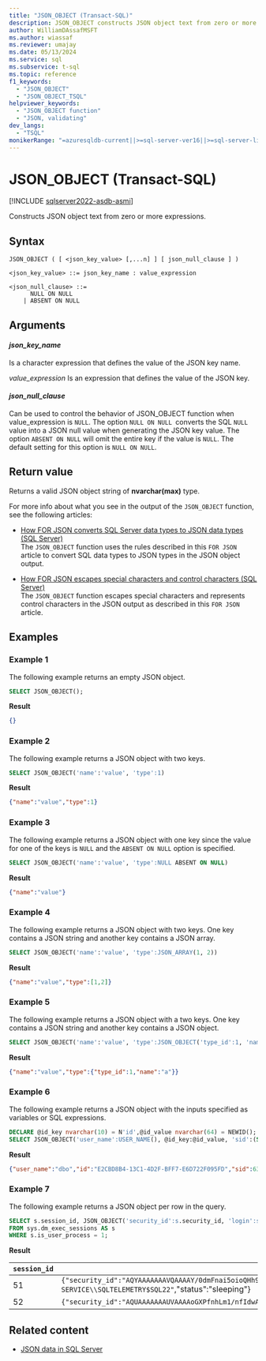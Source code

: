 ```yaml
---
title: "JSON_OBJECT (Transact-SQL)"
description: JSON_OBJECT constructs JSON object text from zero or more expressions.
author: WilliamDAssafMSFT
ms.author: wiassaf
ms.reviewer: umajay
ms.date: 05/13/2024
ms.service: sql
ms.subservice: t-sql
ms.topic: reference
f1_keywords:
  - "JSON_OBJECT"
  - "JSON_OBJECT_TSQL"
helpviewer_keywords:
  - "JSON_OBJECT function"
  - "JSON, validating"
dev_langs:
  - "TSQL"
monikerRange: "=azuresqldb-current||>=sql-server-ver16||>=sql-server-linux-ver16||=azuresqldb-mi-current"
---
```

# JSON_OBJECT (Transact-SQL)
[!INCLUDE [sqlserver2022-asdb-asmi](../../includes/applies-to-version/sqlserver2022-asdb-asmi.md)]

Constructs JSON object text from zero or more expressions.

## Syntax
  
```syntaxsql
JSON_OBJECT ( [ <json_key_value> [,...n] ] [ json_null_clause ] )

<json_key_value> ::= json_key_name : value_expression

<json_null_clause> ::=
      NULL ON NULL
    | ABSENT ON NULL
```
  
## Arguments

#### *json_key_name*
 Is a character expression that defines the value of the JSON key name.

 *value_expression*
 Is an expression that defines the value of the JSON key.

#### *json_null_clause* 

Can be used to control the behavior of JSON_OBJECT function when value_expression is `NULL`. The option `NULL ON NULL `converts the SQL `NULL` value into a JSON null value when generating the JSON key value. The option `ABSENT ON NULL` will omit the entire key if the value is `NULL`. The default setting for this option is `NULL ON NULL`.

## Return value

Returns a valid JSON object string of **nvarchar(max)** type.

For more info about what you see in the output of the `JSON_OBJECT` function, see the following articles:  

-   [How FOR JSON converts SQL Server data types to JSON data types (SQL Server)](../../relational-databases/json/how-for-json-converts-sql-server-data-types-to-json-data-types-sql-server.md)  
    The `JSON_OBJECT` function uses the rules described in this `FOR JSON` article to convert SQL data types to JSON types in the JSON object output.  

-   [How FOR JSON escapes special characters and control characters (SQL Server)](../../relational-databases/json/how-for-json-escapes-special-characters-and-control-characters-sql-server.md)  
    The `JSON_OBJECT` function escapes special characters and represents control characters in the JSON output as described in this `FOR JSON` article.

## Examples

### Example 1

The following example returns an empty JSON object.
  
```sql
SELECT JSON_OBJECT();
```  

**Result**

```json  
{}
```

### Example 2

The following example returns a JSON object with two keys.  
  
```sql  
SELECT JSON_OBJECT('name':'value', 'type':1)
```

**Result**

```json  
{"name":"value","type":1}
```
  
### Example 3

The following example returns a JSON object with one key since the value for one of the keys is `NULL` and the `ABSENT ON NULL` option is specified.  
  
```sql  
SELECT JSON_OBJECT('name':'value', 'type':NULL ABSENT ON NULL)
```

**Result**

```json  
{"name":"value"}
```
  
### Example 4
The following example returns a JSON object with two keys. One key contains a JSON string and another key contains a JSON array.  
  
```sql  
SELECT JSON_OBJECT('name':'value', 'type':JSON_ARRAY(1, 2))
```

**Result**

```json  
{"name":"value","type":[1,2]}
```

### Example 5

The following example returns a JSON object with a two keys. One key contains a JSON string and another key contains a JSON object.  
  
```sql  
SELECT JSON_OBJECT('name':'value', 'type':JSON_OBJECT('type_id':1, 'name':'a'))
```

**Result**

```json  
{"name":"value","type":{"type_id":1,"name":"a"}}
```
  
### Example 6

The following example returns a JSON object with the inputs specified as variables or SQL expressions.  
  
```sql  
DECLARE @id_key nvarchar(10) = N'id',@id_value nvarchar(64) = NEWID();
SELECT JSON_OBJECT('user_name':USER_NAME(), @id_key:@id_value, 'sid':(SELECT @@SPID))
```

**Result**

```json  
{"user_name":"dbo","id":"E2CBD8B4-13C1-4D2F-BFF7-E6D722F095FD","sid":63}
```

### Example 7

The following example returns a JSON object per row in the query.  
  
```sql  
SELECT s.session_id, JSON_OBJECT('security_id':s.security_id, 'login':s.login_name, 'status':s.status) as info
FROM sys.dm_exec_sessions AS s
WHERE s.is_user_process = 1;
```

**Result**

|`session_id`|`info`|  
|--------|---------------|
|51|`{"security_id":"AQYAAAAAAAVQAAAAY/0dmFnai5oioQHh9eNArBIkYd4=","login":"NT SERVICE\\SQLTELEMETRY$SQL22"`,"status":"sleeping"}|
|52|`{"security_id":"AQUAAAAAAAUVAAAAoGXPfnhLm1/nfIdwAMgbAA==","login":WORKGROUP\\sqluser","status":"running"}`|

## Related content

- [JSON data in SQL Server](../../relational-databases/json/json-data-sql-server.md)
